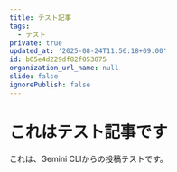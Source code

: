 ```yaml
---
title: テスト記事
tags:
  - テスト
private: true
updated_at: '2025-08-24T11:56:18+09:00'
id: b05e4d229df82f053875
organization_url_name: null
slide: false
ignorePublish: false
---
```


# これはテスト記事です

これは、Gemini CLIからの投稿テストです。
